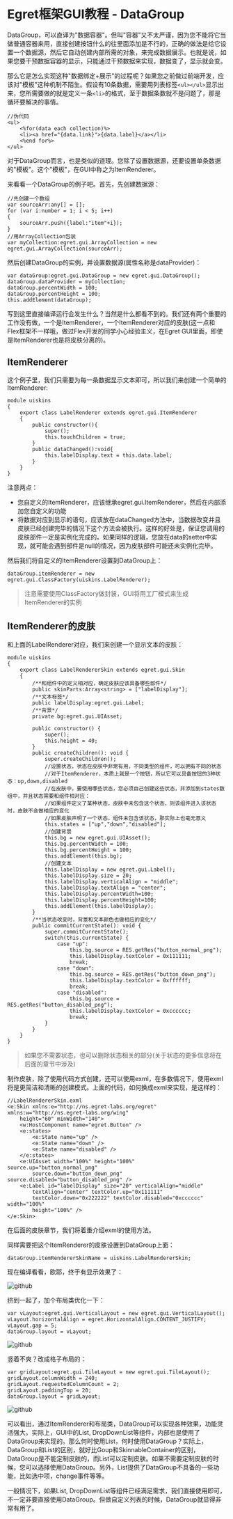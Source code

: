 Egret框架GUI教程 - DataGroup
===============

DataGroup，可以直译为"数据容器"。但叫"容器"又不太严谨，因为您不能将它当做普通容器来用，直接创建按钮什么的往里面添加是不行的，正确的做法是给它设置一个数据源，然后它自动创建内部所需的对象，来完成数据展示。也就是说，如果您要干预数据容器的显示，只能通过干预数据来实现，数据变了，显示就会变。

那么它是怎么实现这种"数据绑定+展示"的过程呢？如果您之前做过前端开发，应该对"模板"这种机制不陌生。假设有10条数据，需要用列表标签```<ul></ul>```显示出来，您所需要做的就是定义一条```<li>```的格式，至于数据条数就不是问题了，那是循环要解决的事情。

```
//伪代码
<ul>
	<%for(data each collection)%>
	<li><a href="{data.link}">{data.label}</a></li>
	<%end for%>
</ul>
```

对于DataGroup而言，也是类似的道理。您除了设置数据源，还要设置单条数据的"模板"。这个"模板"，在GUI中称之为ItemRenderer。

来看看一个DataGroup的例子吧。首先，先创建数据源：

```
//先创建一个数组
var sourceArr:any[] = [];
for (var i:number = 1; i < 5; i++)
{
    sourceArr.push({label:"item"+i});
}
//用ArrayCollection包装
var myCollection:egret.gui.ArrayCollection = new egret.gui.ArrayCollection(sourceArr);
```

然后创建DataGroup的实例，并设置数据源(属性名称是dataProvider)：

```
var dataGroup:egret.gui.DataGroup = new egret.gui.DataGroup();
dataGroup.dataProvider = myCollection;
dataGroup.percentWidth = 100;
dataGroup.percentHeight = 100;
this.addElement(dataGroup);
```

写到这里直接编译运行会发生什么？当然是什么都看不到的。我们还有两个重要的工作没有做，一个是ItemRenderer，一个ItemRenderer对应的皮肤(这一点和Flex框架不一样哦，做过Flex开发的同学小心经验主义，在Egret GUI里面，即使是ItemRenderer也是将皮肤分离的)。

ItemRenderer
-------------------------------

这个例子里，我们只需要为每一条数据显示文本即可，所以我们来创建一个简单的ItemRenderer:

```
module uiskins
{
    export class LabelRenderer extends egret.gui.ItemRenderer
    {
        public constructor(){
            super();
            this.touchChildren = true;
        }
        public dataChanged():void{
            this.labelDisplay.text = this.data.label;
        }
    }
}
```

注意两点：

* 您自定义的ItemRenderer，应该继承egret.gui.ItemRenderer，然后在内部添加您自定义的功能
* 将数据对应到显示的语句，应该放在dataChanged方法中，当数据改变并且皮肤已经创建完毕的情况下这个方法会被执行。这样的好处是，保证您调用的皮肤部件一定是实例化完成的。如果同样的逻辑，您放在data的setter中实现，就可能会遇到部件是null的情况，因为皮肤部件可能还未实例化完毕。

然后我们将自定义的ItemRenderer设置到DataGroup上：

```
dataGroup.itemRenderer = new egret.gui.ClassFactory(uiskins.LabelRenderer);
```
> 注意需要使用ClassFactory做封装，GUI将用工厂模式来生成ItemRenderer的实例

ItemRenderer的皮肤
--------------------------

和上面的LabelRenderer对应，我们来创建一个显示文本的皮肤：

```
module uiskins
{
    export class LabelRendererSkin extends egret.gui.Skin
    {
        /**和组件中的定义相对应，确定皮肤应该具备哪些部件*/
        public skinParts:Array<string> = ["labelDisplay"];
        /**文本标签*/
        public labelDisplay:egret.gui.Label;
        /**背景*/
        private bg:egret.gui.UIAsset;

        public constructor() {
            super();
            this.height = 40;
        }
        public createChildren(): void {
            super.createChildren();
            //设置状态，状态在皮肤中非常有用，不同类型的组件，可以拥有不同的状态
            //对于ItemRenderer，本质上就是一个按钮，所以它可以具备按钮的3种状态：up,down,disabled
            //在皮肤中，要使用哪些状态，您必须自己创建这些状态，并添加到states数组中，并且状态需要和组件相对应：
            //如果组件定义了某种状态，皮肤中未包含这个状态，则该组件进入该状态时，皮肤不会做相应的变化
            //如果皮肤声明了一个状态，组件未包含该状态，那实际上也毫无意义
            this.states = ["up","down","disabled"];
            //创建背景
            this.bg = new egret.gui.UIAsset();
            this.bg.percentWidth = 100;
            this.bg.percentHeight = 100;
            this.addElement(this.bg);
            //创建文本
            this.labelDisplay = new egret.gui.Label();
            this.labelDisplay.size = 20;
            this.labelDisplay.verticalAlign = "middle";
            this.labelDisplay.textAlign = "center";
            this.labelDisplay.percentWidth=100;
            this.labelDisplay.percentHeight=100;
            this.addElement(this.labelDisplay);
        }
        /**当状态改变时，背景和文本颜色也做相应的变化*/
        public commitCurrentState(): void {
            super.commitCurrentState();
            switch(this.currentState) {
                case "up":
                    this.bg.source = RES.getRes("button_normal_png");
                    this.labelDisplay.textColor = 0x111111;
                    break;
                case "down":
                    this.bg.source = RES.getRes("button_down_png");
                    this.labelDisplay.textColor = 0xffffff;
                    break;
                case "disabled":
                    this.bg.source = RES.getRes("button_disabled_png");
                    this.labelDisplay.textColor = 0xcccccc;
                    break;
            }
        }
    }
}
```
> 如果您不需要状态，也可以删除状态相关的部分(关于状态的更多信息将在后面的章节中涉及)

制作皮肤，除了使用代码方式创建，还可以使用exml，在多数情况下，使用exml将是更简洁和清晰的创建模式。上面的代码，如何换成exml来实现，是这样的：

```
//LabelRendererSkin.exml
<e:Skin xmlns:e="http://ns.egret-labs.org/egret" xmlns:w="http://ns.egret-labs.org/wing"
    height="60" minWidth="140">
    <w:HostComponent name="egret.Button" />
    <e:states>
        <e:State name="up" />
        <e:State name="down" />
        <e:State name="disabled" />
    </e:states>
    <e:UIAsset width="100%" height="100%" source.up="button_normal_png"
        source.down="button_down_png" source.disabled="button_disabled_png" />
    <e:Label id="labelDisplay" size="20" verticalAlign="middle"
        textAlign="center" textColor.up="0x111111"
        textColor.down="0x222222" textColor.disabled="0xcccccc" width="100%"
        height="100%" />
</e:Skin>
```

在后面的皮肤章节，我们将着重介绍exml的使用方法。

同样需要把这个ItemRenderer的皮肤设置到DataGroup上面：

```
dataGroup.itemRendererSkinName = uiskins.LabelRendererSkin;
```

现在编译看看，欧耶，终于有显示效果了：

![github](https://raw.githubusercontent.com/NeoGuo/html5-documents/master/egret-gui/images/datagroup1.png "Egret")

挤到一起了，加个布局类优化一下：

```
var vLayout:egret.gui.VerticalLayout = new egret.gui.VerticalLayout();
vLayout.horizontalAlign = egret.HorizontalAlign.CONTENT_JUSTIFY;
vLayout.gap = 5;
dataGroup.layout = vLayout;
```

![github](https://raw.githubusercontent.com/NeoGuo/html5-documents/master/egret-gui/images/datagroup2.png "Egret")

竖着不爽？改成格子布局的：

```
var gridLayout:egret.gui.TileLayout = new egret.gui.TileLayout();
gridLayout.columnWidth = 240;
gridLayout.requestedColumnCount = 2;
gridLayout.paddingTop = 20;
dataGroup.layout = gridLayout;
```

![github](https://raw.githubusercontent.com/NeoGuo/html5-documents/master/egret-gui/images/datagroup3.png "Egret")

可以看出，通过ItemRenderer和布局类，DataGroup可以实现各种效果，功能灵活强大。实际上，GUI中的List, DropDownList等组件，内部也是使用了DataGroup来实现的。那么何时使用List，何时使用DataGroup？实际上，DataGroup和List的区别，就好比Goup和SkinnableContainer的区别，DataGroup是不能定制皮肤的，而List可以定制皮肤。如果不需要定制皮肤的时候，您可以选择使用DataGroup。另外，List提供了DataGroup不具备的一些功能，比如选中项，change事件等等。

一般情况下，如果List, DropDownList等组件已经满足需求，我们直接使用即可，不一定非要直接使用DataGroup。但做自定义列表的时候，DataGroup就显得非常有用了。
